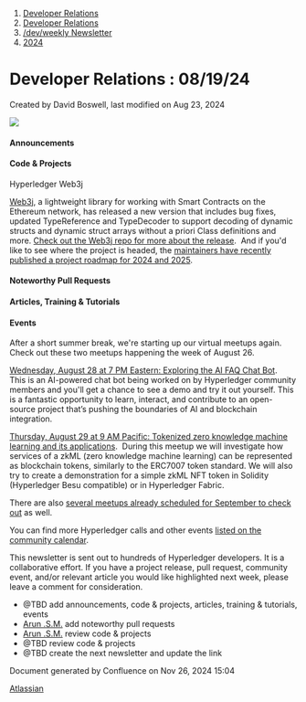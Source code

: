 1. [Developer Relations](index.html)
2. [Developer Relations](Developer-Relations_17170434.html)
3. [/dev/weekly Newsletter](17170445.html)
4. [2024](2024_17172152.html)

# Developer Relations : 08/19/24

Created by David Boswell, last modified on Aug 23, 2024

![](attachments/17170434/17171308.png?height=169)

#### Announcements

#### Code &amp; Projects

Hyperledger Web3j

[Web3j](https://github.com/hyperledger/web3j), a lightweight library for working with Smart Contracts on the Ethereum network, has released a new version that includes bug fixes, updated TypeReference and TypeDecoder to support decoding of dynamic structs and dynamic struct arrays without a priori Class definitions and more. [Check out the Web3j repo for more about the release](https://github.com/hyperledger/web3j).  And if you'd like to see where the project is headed, the [maintainers have recently published a project roadmap for 2024 and 2025](https://lf-hyperledger.atlassian.net/wiki/display/WEB3J/Roadmap+2024+-+2025).

#### Noteworthy Pull Requests

#### Articles, Training &amp; Tutorials

#### Events

After a short summer break, we're starting up our virtual meetups again.  Check out these two meetups happening the week of August 26.

[Wednesday, August 28 at 7 PM Eastern: Exploring the AI FAQ Chat Bot](https://www.meetup.com/hyperledger-princeton/events/302518868/).  This is an AI-powered chat bot being worked on by Hyperledger community members and you'll get a chance to see a demo and try it out yourself. This is a fantastic opportunity to learn, interact, and contribute to an open-source project that’s pushing the boundaries of AI and blockchain integration.

[Thursday, August 29 at 9 AM Pacific: Tokenized zero knowledge machine learning and its applications](https://www.meetup.com/hyperledger-budapest/events/301992196/).  During this meetup we will investigate how services of a zkML (zero knowledge machine learning) can be represented as blockchain tokens, similarly to the ERC7007 token standard. We will also try to create a demonstration for a simple zkML NFT token in Solidity (Hyperledger Besu compatible) or in Hyperledger Fabric.

There are also [several meetups already scheduled for September to check out](https://lf-hyperledger.atlassian.net/wiki/display/events/Virtual+Hyperledger+Meetups) as well.

You can find more Hyperledger calls and other events [listed on the community calendar](https://lf-hyperledger.atlassian.net/wiki/display/HYP/Calendar+of+Public+Meetings).

This newsletter is sent out to hundreds of Hyperledger developers. It is a collaborative effort. If you have a project release, pull request, community event, and/or relevant article you would like highlighted next week, please leave a comment for consideration.

- @TBD add announcements, code &amp; projects, articles, training &amp; tutorials, events
- [Arun .S.M.](https://lf-hyperledger.atlassian.net/wiki/people/621a0e5097d313006ba7386a?ref=confluence) add noteworthy pull requests
- [Arun .S.M.](https://lf-hyperledger.atlassian.net/wiki/people/621a0e5097d313006ba7386a?ref=confluence) review code &amp; projects
- @TBD review code &amp; projects
- @TBD create the next newsletter and update the link

Document generated by Confluence on Nov 26, 2024 15:04

[Atlassian](http://www.atlassian.com/)
